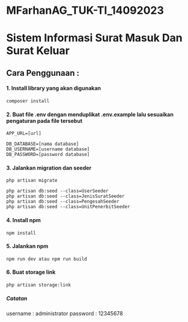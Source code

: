 # MFarhanAG_TUK-TI_14092023

# Sistem Informasi Surat Masuk Dan Surat Keluar

## Cara Penggunaan :

#### 1. Install library yang akan digunakan

`composer install`

#### 2. Buat file .env dengan menduplikat .env.example lalu sesuaikan pengaturan pada file tersebut

```
APP_URL=[url]

DB_DATABASE=[nama database]
DB_USERNAME=[username database]
DB_PASSWORD=[password database]
```

#### 3. Jalankan migration dan seeder

```
php artisan migrate

php artisan db:seed --class=UserSeeder
php artisan db:seed --class=JenisSuratSeeder
php artisan db:seed --class=PengesahSeeder
php artisan db:seed --class=UnitPenerbitSeeder
```

#### 4. Install npm

`npm install`

#### 5. Jalankan npm

`npm run dev atau npm run build`

#### 6. Buat storage link

`php artisan storage:link`

##### Catatan

username : administrator
password : 12345678
